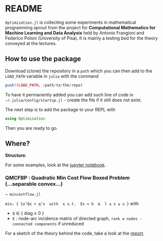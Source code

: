 # README
`Optimization.jl` is collecting some experiments in mathematical
programming sprout from the project for **Computational Mathematics for Machine Learning and Data Analysis**
held by Antonio Frangioni and Federico Poloni (University of Pisa).
It is mainly a testing bed for the theory conveyed at the lectures.

## How to use the package
Download (clone) the repository in a `path` which you can then add to the `LOAD_PATH`
variable in `julia` with the command
```julia
push!(LOAD_PATH, /path/to/the/repo)
```
To have it permanently added you can add such line of code in `~/.julia/config/startup.jl` - create the
file if it still does not exist.

The next step is to add the package to your REPL with
```julia
using Optimization
```

Then you are ready to go.

## Where?

**Structure**:

For some examples, look at the [jupyter notebook](report/noML09_tutorial.ipynb).

### QMCFBP : Quadratic Min Cost Flow Boxed Problem (...separable convex...)
`→ mincostflow.jl`

`minₓ { ½xᵀQx + qᵀx  with  x s.t.  Ex = b  &  l ≤ x ≤ u }`
with
* `Q` ∈ { diag ≥ 0 }
* `E` : node-arc incidence matrix of directed graph, `rank ≡ nodes - connected components` if unreduced

For a sketch of the theory behind the code, take a look at the [report](report/CM19_20___noML09.pdf).


